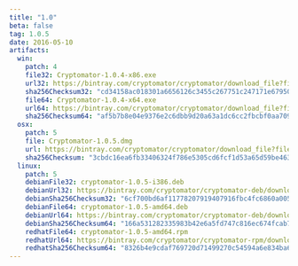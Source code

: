 ```yaml
---
title: "1.0"
beta: false
tag: 1.0.5
date: 2016-05-10
artifacts:
  win:
    patch: 4
    file32: Cryptomator-1.0.4-x86.exe
    url32: https://bintray.com/cryptomator/cryptomator/download_file?file_path=Cryptomator-1.0.4-x86.exe
    sha256Checksum32: "cd34158ac018301a6656126c3455c267751c247171e67950e87b9aac62c38a34"
    file64: Cryptomator-1.0.4-x64.exe
    url64: https://bintray.com/cryptomator/cryptomator/download_file?file_path=Cryptomator-1.0.4-x64.exe
    sha256Checksum64: "af5b7b8e04e9376e2c6dbb9d20a63a1dc6cc2fbcbf0aa7099f2e7fe7be6a6f23"
  osx:
    patch: 5
    file: Cryptomator-1.0.5.dmg
    url: https://bintray.com/cryptomator/cryptomator/download_file?file_path=Cryptomator-1.0.5.dmg
    sha256Checksum: "3cbdc16ea6fb33406324f786e5305cd6fcf1d53a65d59be46333eea85e33fae3"
  linux:
    patch: 5
    debianFile32: cryptomator-1.0.5-i386.deb
    debianUrl32: https://bintray.com/cryptomator/cryptomator-deb/download_file?file_path=cryptomator-1.0.5-i386.deb
    debianSha256Checksum32: "6cf700bd6af11778207919407916fbc4fc6860a005b06370168d961a4de80a15"
    debianFile64: cryptomator-1.0.5-amd64.deb
    debianUrl64: https://bintray.com/cryptomator/cryptomator-deb/download_file?file_path=cryptomator-1.0.5-amd64.deb
    debianSha256Checksum64: "166a531282335983b42e6a5fd747c816ec674fcab7e79b9f0891a3ef3b120def"
    redhatFile64: cryptomator-1.0.5-amd64.rpm
    redhatUrl64: https://bintray.com/cryptomator/cryptomator-rpm/download_file?file_path=cryptomator-1.0.5-amd64.rpm
    redhatSha256Checksum64: "8326b4e9cdaf769720d71499270c54594a6e834ba606458de67ed00f6860e3df"
---
```

